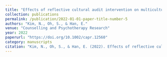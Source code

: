 ```yaml
---
title: "Effects of reflective cultural audit intervention on multicultural and social justice counseling competencies of counseling students"
collection: publications
permalink: /publication/2022-01-01-paper-title-number-5 
authors: "Kim, N., Oh, S., & Han, E."
venue: "Counselling and Psychotherapy Research"
year: 2022
paperurl: "https://doi.org/10.1002/capr.12560"
category: manuscripts
citation: "Kim, N., Oh, S., & Han, E. (2022). Effects of reflective cultural audit intervention on multicultural and social justice counseling competencies of counseling students. Counselling and Psychotherapy Research. https://doi.org/10.1002/capr.12560"  
---
```


